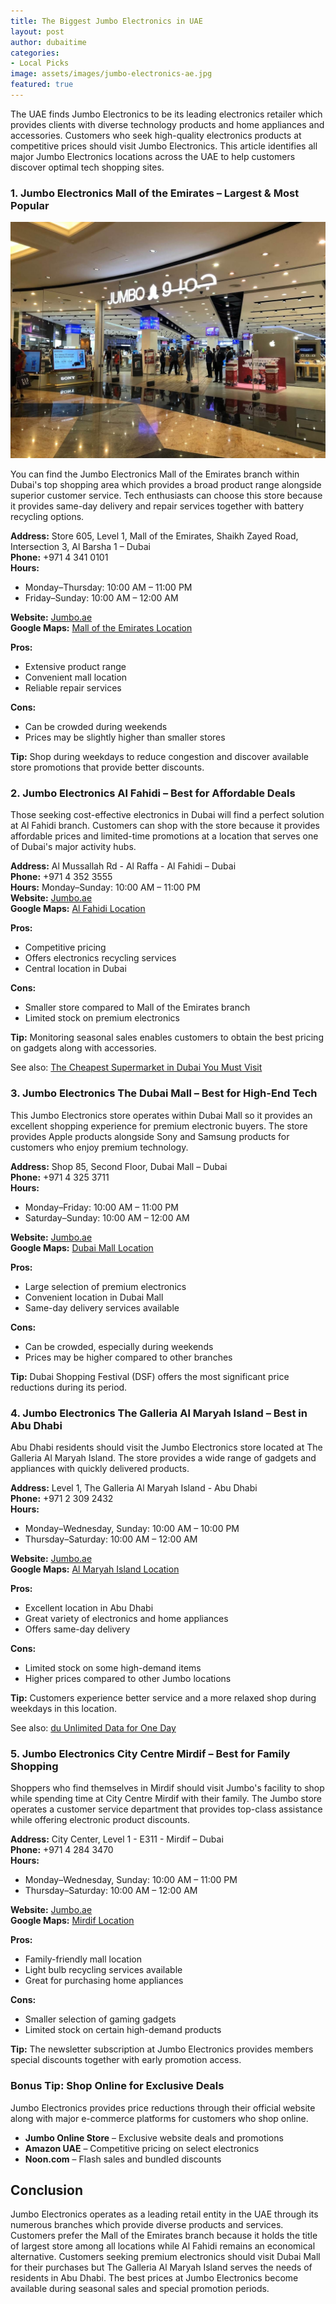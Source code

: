 ```yaml
---
title: The Biggest Jumbo Electronics in UAE
layout: post
author: dubaitime
categories: 
- Local Picks
image: assets/images/jumbo-electronics-ae.jpg
featured: true
--- 
```


The UAE finds Jumbo Electronics to be its leading electronics retailer which provides clients with diverse technology products and home appliances and accessories. Customers who seek high-quality electronics products at competitive prices should visit Jumbo Electronics. This article identifies all major Jumbo Electronics locations across the UAE to help customers discover optimal tech shopping sites.

### 1. Jumbo Electronics Mall of the Emirates – Largest & Most Popular

![jumbo-electronics-mall-of-the-emirates](/assets/images/jumbo-electronics-mall-of-the-emirates.JPG)

You can find the Jumbo Electronics Mall of the Emirates branch within Dubai's top shopping area which provides a broad product range alongside superior customer service. Tech enthusiasts can choose this store because it provides same-day delivery and repair services together with battery recycling options.

**Address:** Store 605, Level 1, Mall of the Emirates, Shaikh Zayed Road, Intersection 3, Al Barsha 1 – Dubai  
**Phone:** +971 4 341 0101  
**Hours:**  
- Monday–Thursday: 10:00 AM – 11:00 PM
- Friday–Sunday: 10:00 AM – 12:00 AM

**Website:** [Jumbo.ae](https://www.jumbo.ae)  
**Google Maps:** [Mall of the Emirates Location](https://maps.app.goo.gl/9JCFheAY7xkP7WsSA)  

**Pros:**  
- Extensive product range  
- Convenient mall location  
- Reliable repair services  

**Cons:**  
- Can be crowded during weekends  
- Prices may be slightly higher than smaller stores  

**Tip:** Shop during weekdays to reduce congestion and discover available store promotions that provide better discounts.

### 2. Jumbo Electronics Al Fahidi – Best for Affordable Deals
Those seeking cost-effective electronics in Dubai will find a perfect solution at Al Fahidi branch. Customers can shop with the store because it provides affordable prices and limited-time promotions at a location that serves one of Dubai's major activity hubs.

**Address:** Al Mussallah Rd - Al Raffa - Al Fahidi – Dubai  
**Phone:** +971 4 352 3555  
**Hours:** Monday–Sunday: 10:00 AM – 11:00 PM  
**Website:** [Jumbo.ae](https://www.jumbo.ae)  
**Google Maps:** [Al Fahidi Location](https://maps.app.goo.gl/WNFgBXnhiNxgsoCK7)  

**Pros:**  
- Competitive pricing  
- Offers electronics recycling services  
- Central location in Dubai  

**Cons:**  
- Smaller store compared to Mall of the Emirates branch  
- Limited stock on premium electronics  

**Tip:** Monitoring seasonal sales enables customers to obtain the best pricing on gadgets along with accessories.

See also: [The Cheapest Supermarket in Dubai You Must Visit](https://dubaitime.github.io/the-cheapest-supermarket-in-dubai-you-must-visit/)

### 3. Jumbo Electronics The Dubai Mall – Best for High-End Tech
This Jumbo Electronics store operates within Dubai Mall so it provides an excellent shopping experience for premium electronic buyers. The store provides Apple products alongside Sony and Samsung products for customers who enjoy premium technology.

**Address:** Shop 85, Second Floor, Dubai Mall – Dubai  
**Phone:** +971 4 325 3711  
**Hours:**  
- Monday–Friday: 10:00 AM – 11:00 PM
- Saturday–Sunday: 10:00 AM – 12:00 AM

**Website:** [Jumbo.ae](https://www.jumbo.ae)  
**Google Maps:** [Dubai Mall Location](https://maps.app.goo.gl/XjCvucLLWAkWU6wh6)  

**Pros:**  
- Large selection of premium electronics  
- Convenient location in Dubai Mall  
- Same-day delivery services available  

**Cons:**  
- Can be crowded, especially during weekends  
- Prices may be higher compared to other branches  

**Tip:** Dubai Shopping Festival (DSF) offers the most significant price reductions during its period.

### 4. Jumbo Electronics The Galleria Al Maryah Island – Best in Abu Dhabi
Abu Dhabi residents should visit the Jumbo Electronics store located at The Galleria Al Maryah Island. The store provides a wide range of gadgets and appliances with quickly delivered products.

**Address:** Level 1, The Galleria Al Maryah Island - Abu Dhabi  
**Phone:** +971 2 309 2432  
**Hours:**  
- Monday–Wednesday, Sunday: 10:00 AM – 10:00 PM
- Thursday–Saturday: 10:00 AM – 12:00 AM

**Website:** [Jumbo.ae](https://www.jumbo.ae)  
**Google Maps:** [Al Maryah Island Location](https://maps.app.goo.gl/2pJdvgyhD3LBoMMN7)  

**Pros:**  
- Excellent location in Abu Dhabi  
- Great variety of electronics and home appliances  
- Offers same-day delivery  

**Cons:**  
- Limited stock on some high-demand items  
- Higher prices compared to other Jumbo locations  

**Tip:** Customers experience better service and a more relaxed shop during weekdays in this location.

See also: [du Unlimited Data for One Day](https://dubaitime.github.io/du-unlimited-data-for-one-day/)

### 5. Jumbo Electronics City Centre Mirdif – Best for Family Shopping
Shoppers who find themselves in Mirdif should visit Jumbo's facility to shop while spending time at City Centre Mirdif with their family. The Jumbo store operates a customer service department that provides top-class assistance while offering electronic product discounts.

**Address:** City Center, Level 1 - E311 - Mirdif – Dubai  
**Phone:** +971 4 284 3470  
**Hours:**  
- Monday–Wednesday, Sunday: 10:00 AM – 11:00 PM
- Thursday–Saturday: 10:00 AM – 12:00 AM

**Website:** [Jumbo.ae](https://www.jumbo.ae)  
**Google Maps:** [Mirdif Location](https://maps.app.goo.gl/3cqTmuppdMuPuk9i6)  

**Pros:**  
- Family-friendly mall location  
- Light bulb recycling services available  
- Great for purchasing home appliances  

**Cons:**  
- Smaller selection of gaming gadgets  
- Limited stock on certain high-demand products  

**Tip:** The newsletter subscription at Jumbo Electronics provides members special discounts together with early promotion access.

### Bonus Tip: Shop Online for Exclusive Deals
Jumbo Electronics provides price reductions through their official website along with major e-commerce platforms for customers who shop online.

- **Jumbo Online Store** – Exclusive website deals and promotions  
- **Amazon UAE** – Competitive pricing on select electronics  
- **Noon.com** – Flash sales and bundled discounts  

## Conclusion
Jumbo Electronics operates as a leading retail entity in the UAE through its numerous branches which provide diverse products and services. Customers prefer the Mall of the Emirates branch because it holds the title of largest store among all locations while Al Fahidi remains an economical alternative. Customers seeking premium electronics should visit Dubai Mall for their purchases but The Galleria Al Maryah Island serves the needs of residents in Abu Dhabi. The best prices at Jumbo Electronics become available during seasonal sales and special promotion periods.
